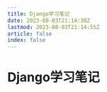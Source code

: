 ```yaml
---
title: Django学习笔记
date: 2023-08-03T21:14:38Z
lastmod: 2023-08-03T21:14:55Z
article: false
index: false
---
```


# Django学习笔记

　　‍
